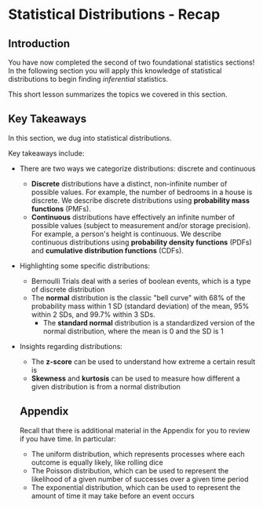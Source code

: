 # Statistical Distributions - Recap

## Introduction

You have now completed the second of two foundational statistics sections! In the following section you will apply this knowledge of statistical distributions to begin finding *inferential* statistics.

This short lesson summarizes the topics we covered in this section.

## Key Takeaways

In this section, we dug into statistical distributions.

Key takeaways include:

* There are two ways we categorize distributions: discrete and continuous
  * **Discrete** distributions have a distinct, non-infinite number of possible values. For example, the number of bedrooms in a house is discrete. We describe discrete distributions using **probability mass functions** (PMFs).
  * **Continuous** distributions have effectively an infinite number of possible values (subject to measurement and/or storage precision). For example, a person's height is continuous. We describe continuous distributions using **probability density functions** (PDFs) and **cumulative distribution functions** (CDFs).
* Highlighting some specific distributions:
  * Bernoulli Trials deal with a series of boolean events, which is a type of discrete distribution
  * The **normal** distribution is the classic "bell curve" with 68% of the probability mass within 1 SD (standard deviation) of the mean, 95% within 2 SDs, and 99.7% within 3 SDs.
    * The **standard normal** distribution is a standardized version of the normal distribution, where the mean is 0 and the SD is 1
* Insights regarding distributions:
  * The **z-score** can be used to understand how extreme a certain result is
  * **Skewness** and **kurtosis** can be used to measure how different a given distribution is from a normal distribution

  ## Appendix

  Recall that there is additional material in the Appendix for you to review if you have time. In particular:

  * The uniform distribution, which represents processes where each outcome is equally likely, like rolling dice
  * The Poisson distribution, which can be used to represent the likelihood of a given number of successes over a given time period
  * The exponential distribution, which can be used to represent the amount of time it may take before an event occurs
  
